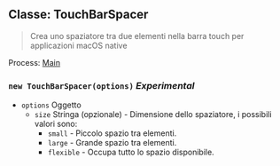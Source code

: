 ## Classe: TouchBarSpacer

> Crea uno spaziatore tra due elementi nella barra touch per applicazioni macOS native

Process: [Main](../tutorial/application-architecture.md#main-and-renderer-processes)

### `new TouchBarSpacer(options)` *Experimental*

* `options` Oggetto 
  * `size` Stringa (opzionale) - Dimensione dello spaziatore, i possibili valori sono: 
    * `small` - Piccolo spazio tra elementi.
    * `large` - Grande spazio tra elementi.
    * `flexible` - Occupa tutto lo spazio disponibile.